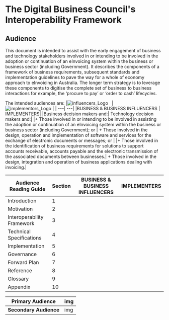 # The Digital Business Council's Interoperability Framework

## Audience

This document is intended to assist with the early engagement of business and technology stakeholders involved in or intending to be involved in the adoption or continuation of an eInvoicing system within the business or business sector (including Government). It describes the components of a framework of business requirements, subsequent standards and implementation guidelines to pave the way for a whole of economy approach to eInvoicing in Australia. The longer term strategy is to leverage these components to digitise the complete set of business to business interactions for example, the ‘procure to pay’ or ‘order to cash’ lifecycles.

The intended audiences are:
|![influencers_Logo](/images/influencers.PNG)   |    ![implementors_Logo](/images/implementors.PNG) | 
| ---| ---|
|BUSINESS & BUSINESS INFLUENCERS | IMPLEMENTERS|
|Business decision makers and:| Technology decision makers and:|
|+ Those involved in or intending to be involved in assisting the adoption or continuation of an eInvoicing system within the business or business sector (including Government); or | + Those involved in the design, operation and implementation of software and services for the exchange of electronic documents or messages; or |
|+ Those involved in the identification of business requirements for solutions to support accounts receivable, accounts payable and the electronic transmission of the associated documents between businesses.| + Those involved in the design, integration and operation of business applications dealing with invoicing.|


Audience Reading Guide | Section | BUSINESS & BUSINESS INFLUENCERS| IMPLEMENTERS 
---|---|---|---
Introduction | 1 | | 
Motivation | 2 | | 
Interoperability Framework | 3 | | 
Technical Specifications | 4 | | 
Implementation | 5 | | 
Governance | 6 | | 
Forward Plan | 7 | | 
Reference | 8 | | 
Glossary | 9 | | 
Appendix | 10 | | 

	 	 
Primary Audience | img 
---|---
**Secondary Audience** | img




